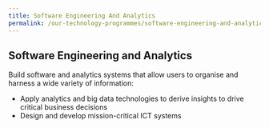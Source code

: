 ```yaml
---
title: Software Engineering And Analytics
permalink: /our-technology-programmes/software-engineering-and-analytics/
---
```

## Software Engineering and Analytics

Build software and analytics systems that allow users to organise and harness a wide variety of information:

- Apply analytics and big data technologies to derive insights to drive critical business decisions
- Design and develop mission-critical ICT systems